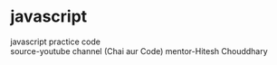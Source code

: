 # javascript
javascript practice code  
source-youtube channel (Chai aur Code)
mentor-Hitesh Chouddhary
